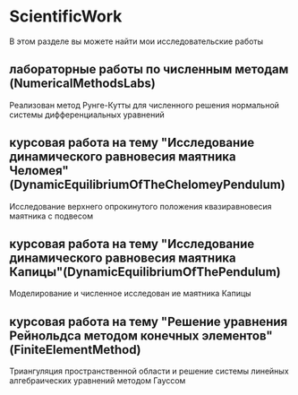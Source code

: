 # ScientificWork

В этом разделе вы можете найти мои исследовательские работы
## лабораторные работы по численным методам (NumericalMethodsLabs)
Реализован метод Рунге-Кутты для численного решения нормальной системы дифференциальных уравнений
## курсовая работа на тему "Исследование динамического равновесия маятника Челомея"(DynamicEquilibriumOfTheChelomeyPendulum)
Исследование верхнего опрокинутого положения квазиравновесия маятника с подвесом
## курсовая работа на тему "Исследование динамического равновесия маятника Капицы"(DynamicEquilibriumOfThePendulum)
Моделирование и численное исследован ие маятника Капицы
## курсовая работа на тему "Решение уравнения Рейнольдса методом конечных элементов"(FiniteElementMethod)
Триангуляция пространственной области и решение системы линейных алгебраических уравнений методом Гауссом
